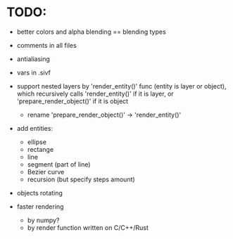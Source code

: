 # TODO:

- better colors and alpha blending == blending types

- comments in all files

- antialiasing

- vars in .sivf

- support nested layers by 'render_entity()' func (entity is layer or object),
  which recursively calls 'render_entity()' if it is layer, 
  or 'prepare_render_object()' if it is object
  - rename 'prepare_render_object()' -> 'render_entity()'

- add entities:
  - ellipse
  - rectange
  - line
  - segment (part of line)
  - Bezier curve
  - recursion (but specify steps amount)

- objects rotating

- faster rendering
  - by numpy?
  - by render function written on C/C++/Rust










